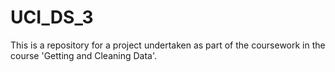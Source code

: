 UCI_DS_3
========

This is a repository for a project undertaken as part of the coursework in the course 'Getting and Cleaning Data'.
